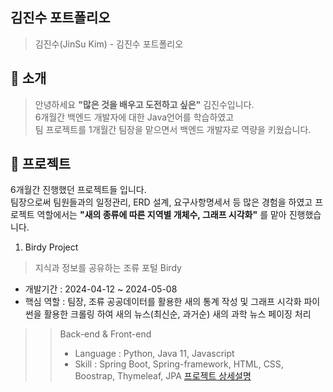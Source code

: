 ## 김진수 포트폴리오
>김진수(JinSu Kim) - 김진수 포트폴리오


## 👋 소개
>안녕하세요 **"많은 것을 배우고 도전하고 싶은"** 김진수입니다.<br>
>6개월간 백엔드 개발자에 대한 Java언어를 학습하였고<br>
>팀 프로젝트를 1개월간 팀장을 맡으면서 백엔드 개발자로 역량을 키웠습니다.


## 📝 프로젝트
6개월간 진행했던 프로젝트들 입니다.<br>
팀장으로써 팀원들과의 일정관리, ERD 설계, 요구사항명세서 등 많은 경험을 하였고
프로젝트 역할에서는 **"새의 종류에 따른 지역별 개체수, 그래프 시각화"** 를 맡아 진행했습니다.


1. Birdy Project
>지식과 정보를 공유하는 조류 포털 Birdy
* 개발기간 : 2024-04-12 ~ 2024-05-08
* 핵심 역할 : 팀장, 조류 공공데이터를 활용한 새의 통계 작성 및 그래프 시각화
파이썬을 활용한 크롤링 하여 새의 뉴스(최신순, 과거순) 새의 과학 뉴스 페이징 처리
>    >Back-end & Front-end
>    > * Language : Python, Java 11, Javascript
>    > * Skill : Spring Boot, Spring-framework, HTML, CSS, Boostrap, Thymeleaf, JPA
> [프로젝트 상세설명](https://github.com/koyuhjkl123/Project_Bridy"프로젝트")


